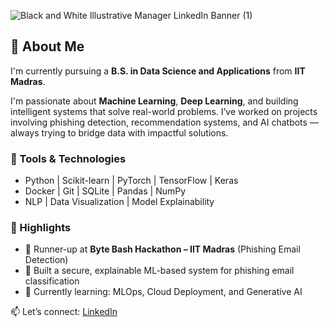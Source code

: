 ![Black and White Illustrative Manager LinkedIn Banner (1)](https://github.com/user-attachments/assets/5aae20fa-ed88-413b-9d89-72dc8183b7ca)


## 👋 About Me

I'm currently pursuing a **B.S. in Data Science and Applications** from **IIT Madras**.

I'm passionate about **Machine Learning**, **Deep Learning**, and building intelligent systems that solve real-world problems. I’ve worked on projects involving phishing detection, recommendation systems, and AI chatbots — always trying to bridge data with impactful solutions.

### 🔧 Tools & Technologies
- Python | Scikit-learn | PyTorch | TensorFlow | Keras
- Docker | Git | SQLite | Pandas | NumPy
- NLP | Data Visualization | Model Explainability

### 🚀 Highlights
- 🥈 Runner-up at **Byte Bash Hackathon – IIT Madras** (Phishing Email Detection)
- 🤖 Built a secure, explainable ML-based system for phishing email classification
- 🎯 Currently learning: MLOps, Cloud Deployment, and Generative AI

📫 Let’s connect: [LinkedIn](https://www.linkedin.com/in/saurabh-yadav-6zd)
